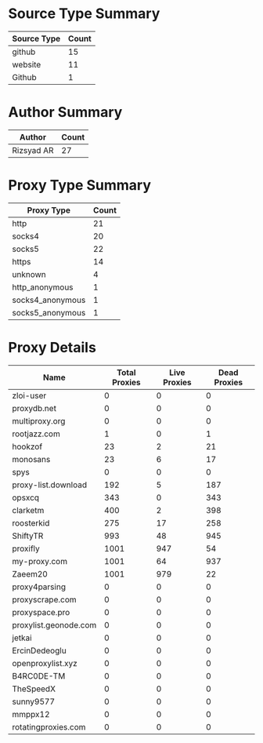 # Source Type Summary

| Source Type | Count |
|-------------|-------|
| github | 15 |
| website | 11 |
| Github | 1 |


# Author Summary

| Author | Count |
|--------|-------|
| Rizsyad AR | 27 |


# Proxy Type Summary

| Proxy Type | Count |
|------------|-------|
| http | 21 |
| socks4 | 20 |
| socks5 | 22 |
| https | 14 |
| unknown | 4 |
| http_anonymous | 1 |
| socks4_anonymous | 1 |
| socks5_anonymous | 1 |


# Proxy Details

| Name | Total Proxies | Live Proxies | Dead Proxies |
|------|---------------|--------------|---------------|
| zloi-user | 0 | 0 | 0 |
| proxydb.net | 0 | 0 | 0 |
| multiproxy.org | 0 | 0 | 0 |
| rootjazz.com | 1 | 0 | 1 |
| hookzof | 23 | 2 | 21 |
| monosans | 23 | 6 | 17 |
| spys | 0 | 0 | 0 |
| proxy-list.download | 192 | 5 | 187 |
| opsxcq | 343 | 0 | 343 |
| clarketm | 400 | 2 | 398 |
| roosterkid | 275 | 17 | 258 |
| ShiftyTR | 993 | 48 | 945 |
| proxifly | 1001 | 947 | 54 |
| my-proxy.com | 1001 | 64 | 937 |
| Zaeem20 | 1001 | 979 | 22 |
| proxy4parsing | 0 | 0 | 0 |
| proxyscrape.com | 0 | 0 | 0 |
| proxyspace.pro | 0 | 0 | 0 |
| proxylist.geonode.com | 0 | 0 | 0 |
| jetkai | 0 | 0 | 0 |
| ErcinDedeoglu | 0 | 0 | 0 |
| openproxylist.xyz | 0 | 0 | 0 |
| B4RC0DE-TM | 0 | 0 | 0 |
| TheSpeedX | 0 | 0 | 0 |
| sunny9577 | 0 | 0 | 0 |
| mmppx12 | 0 | 0 | 0 |
| rotatingproxies.com | 0 | 0 | 0 |
